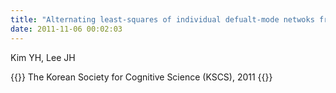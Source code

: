 ```yaml
---
title: "Alternating least-squares of individual defualt-mode netwoks from group independent component analysis using functional MRI"
date: 2011-11-06 00:02:03
---
```


Kim YH, Lee JH

{{<format bright-green>}}
The Korean Society for Cognitive Science (KSCS), 2011
{{</format>}}